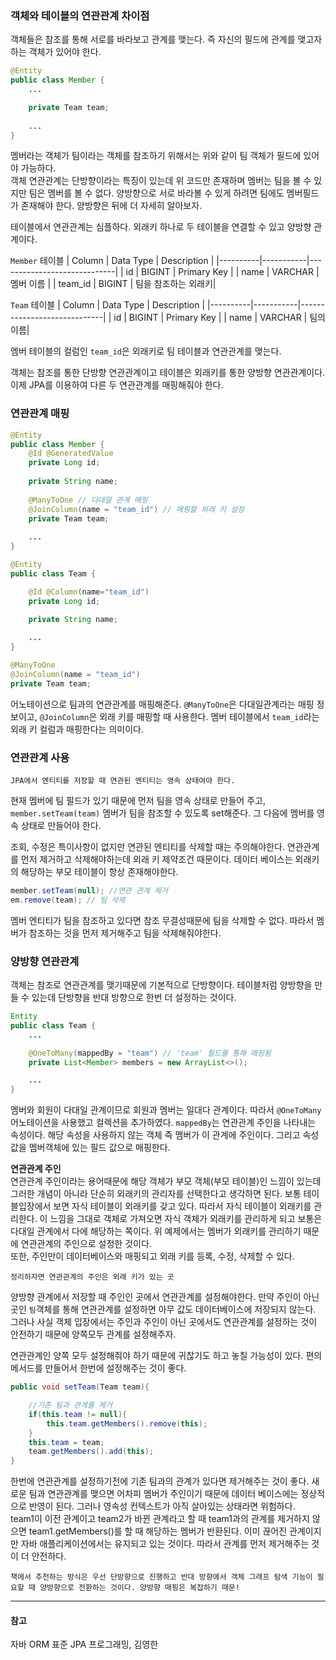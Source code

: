 ### 객체와 테이블의 연관관계 차이점

객체들은 참조를 통해 서로를 바라보고 관계를 맺는다. 즉 자신의 필드에 관계를 맺고자 하는 객체가 있어야 한다.
```java
@Entity
public class Member {
    ...

    private Team team;
    
    ...
}
```
멤버라는 객체가 팀이라는 객체를 참조하기 위해서는 위와 같이 팀 객체가 필드에 있어야 가능하다.  
객체 연관관계는 단방향이라는 특징이 있는데 위 코드만 존재하며 멤버는 팀을 볼 수 있지만 팀은 멤버를 볼 수 없다. 양방향으로 서로 바라볼 수 있게 하려면 팀에도 멤버필드가 존재해야 한다. 양방향은 뒤에 더 자세히 알아보자.

테이블에서 연관관계는 심플하다. 외래키 하나로 두 테이블을 연결할 수 있고 양방향 관계이다.  

`Member` 테이블
| Column   | Data Type | Description                 |
|----------|-----------|-----------------------------|
| id       | BIGINT    | Primary Key |
| name     | VARCHAR   | 멤버 이름              |
| team_id  | BIGINT    | 팀을 참조하는 외래키|

`Team` 테이블
| Column   | Data Type | Description                 |
|----------|-----------|-----------------------------|
| id       | BIGINT    | Primary Key |
| name     | VARCHAR   | 팀의 이름|

멤버 테이블의 컬럼인 `team_id`은 외래키로 팀 테이블과 연관관계를 맺는다.

객체는 참조를 통한 단방향 연관관계이고 테이블은 외래키를 통한 양방향 연관관계이다. 이제 JPA를 이용하여 다른 두 연관관계를 매핑해줘야 한다.

### 연관관계 매핑

```java
@Entity
public class Member {
    @Id @GeneratedValue
    private Long id;
    
    private String name;
    
    @ManyToOne // 다대일 관계 매핑
    @JoinColumn(name = "team_id") // 매핑할 외래 키 설정
    private Team team;
    
    ...
}

@Entity
public class Team {

    @Id @Column(name="team_id")
    private Long id;
    
    private String name;

    ...
}
```

```java
@ManyToOne 
@JoinColumn(name = "team_id") 
private Team team;
```
어노테이션으로 팀과의 연관관계를 매핑해준다. `@ManyToOne`은 다대일관계라는 매핑 정보이고, `@JoinColumn`은 외래 키를 매핑할 때 사용한다. 멤버 테이블에서 `team_id`라는 외래 키 컬럼과 매핑한다는 의미이다.

### 연관관계 사용
```
JPA에서 엔티티를 저장할 때 연관된 엔티티는 영속 상태여야 한다.
```
현재 멤버에 팀 필드가 있기 때문에 먼저 팀을 영속 상태로 만들어 주고, `member.setTeam(team)` 멤버가 팀을 참조할 수 있도록 set해준다. 그 다음에 멤버를 영속 상태로 만들어야 한다.

조회, 수정은 특이사항이 없지만 연관된 엔티티를 삭제할 때는 주의해야한다. 연관관계를 먼저 제거하고 삭제해야하는데 외래 키 제약조건 때문이다. 데이터 베이스는 외래키의 해당하는 부모 테이블이 항상 존재해야한다.
```java
member.setTeam(null); //연관 관계 제거
em.remove(team); // 팀 삭제
```
멤버 엔티티가 팀을 참조하고 있다면 참조 무결성때문에 팀을 삭제할 수 없다. 따라서 멤버가 참조하는 것을 먼저 제거해주고 팀을 삭제해줘야한다.

### 양방향 연관관계

객체는 참조로 연관관계를 맺기때문에 기본적으로 단방향이다. 테이블처럼 양방향을 만들 수 있는데 단방향을 반대 방향으로 한번 더 설정하는 것이다.
```java
Entity
public class Team {
    ...

    @OneToMany(mappedBy = "team") // 'team' 필드를 통해 매핑됨
    private List<Member> members = new ArrayList<>();

    ...
}
```
멤버와 회원이 다대일 관계이므로 회원과 멤버는 일대다 관계이다. 따라서 `@OneToMany`어노테이션을 사용했고 컬렉션을 추가하였다. `mappedBy`는 연관관계 주인을 나타내는 속성이다. 해당 속성을 사용하지 않는 객체 즉 멤버가 이 관계에 주인이다. 그리고 속성값을 멤버객체에 있는 필드 값으로 매핑한다.

**연관관계 주인**  
연관관계 주인이라는 용어때문에 해당 객체가 부모 객체(부모 테이블)인 느낌이 있는데 그러한 개념이 아니라 단순히 외래키의 관리자를 선택한다고 생각하면 된다. 보통 테이블입장에서 보면 자식 테이블이 외래키를 갖고 있다. 따라서 자식 테이블이 외래키를 관리한다. 이 느낌을 그대로 객체로 가져오면 자식 객체가 외래키를 관리하게 되고 보통은 다대일 관계에서 다에 해당하는 쪽이다. 위 예제에서는 멤버가 외래키를 관리하기 때문에 연관관계의 주인으로 설정한 것이다.  
또한, 주인만이 데이터베이스와 매핑되고 외래 키를 등록, 수정, 삭제할 수 있다.

`정리하자면 연관관계의 주인은 외래 키가 있는 곳`

양방향 관계에서 저장할 때 주인인 곳에서 연관관계를 설정해야한다. 만약 주인이 아닌 곳인 `팀`객체를 통해 연관관계를 설정하면 아무 값도 데이터베이스에 저장되지 않는다.  
그러나 사실 객체 입장에서는 주인과 주인이 아닌 곳에서도 연관관계를 설정하는 것이 안전하기 때문에 양쪽모두 관계를 설정해주자.

연관관계인 양쪽 모두 설정해줘야 하기 때문에 귀찮기도 하고 놓칠 가능성이 있다. 편의 메서드를 만들어서 한번에 설정해주는 것이 좋다.
```java
public void setTeam(Team team){

    //기존 팀과 관계를 제거
    if(this.team != null){
        this.team.getMembers().remove(this);
    }
    this.team = team;
    team.getMembers().add(this);
}
```
한번에 연관관계를 설정하기전에 기존 팀과의 관계가 있다면 제거해주는 것이 좋다. 새로운 팀과 연관관계를 맺으면 어차피 멤버가 주인이기 때문에 데이터 베이스에는 정상적으로 반영이 된다. 그러나 영속성 컨텍스트가 아직 살아있는 상태라면 위험하다.  
team1이 이전 관계이고 team2가 바뀐 관계라고 할 때 team1과의 관계를 제거하지 않으면 team1.getMembers()를 할 때 해당하는 멤버가 반환된다. 이미 끊어진 관계이지만 자바 애플리케이션에서는 유지되고 있는 것이다. 따라서 관계를 먼저 제거해주는 것이 더 안전하다.

```
책에서 추천하는 방식은 우선 단방향으로 진행하고 반대 방향에서 객체 그래프 탐색 기능이 필요할 때 양방향으로 전환하는 것이다. 양방향 매핑은 복잡하기 때문!
```

---
#### 참고
자바 ORM 표준 JPA 프로그래밍, 김영한